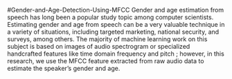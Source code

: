 #Gender-and-Age-Detection-Using-MFCC
Gender and age estimation from speech has long been a popular study topic among computer scientists. Estimating gender and age from speech can be a very valuable technique in a variety of situations, including targeted marketing, national security, and surveys, among others. The majority of machine learning work on this subject is based on images of audio spectrogram or specialized handcrafted features like time domain frequency and pitch ; however, in this research, we use the MFCC feature extracted from raw audio data to estimate the speaker’s gender and age.

